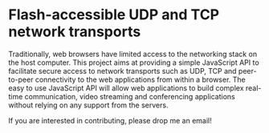 # Flash-accessible UDP and TCP network transports

Traditionally, web browsers have limited access to the networking stack on the host computer. 
This project aims at providing a simple JavaScript API to facilitate secure access to network 
transports such as UDP, TCP and peer-to-peer connectivity to the web applications from within 
a browser. The easy to use JavaScript API will allow web applications to build complex real-time 
communication, video streaming and conferencing applications without relying on any support 
from the servers.

If you are interested in contributing, please drop me an email!
